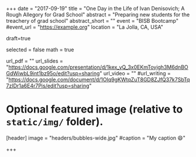 +++
date = "2017-09-19"
title = "One Day in the Life of Ivan Denisovich; A Rough Allegory for Grad School"
abstract = "Preparing new students for the treachery of grad school"
abstract_short = ""
event = "BISB Bootcamp"
#event_url = "https://example.org"
location = "La Jolla, CA, USA"

draft=true

selected = false
math = true

url_pdf = ""
url_slides = "https://docs.google.com/presentation/d/1kex_yQ_3x0EKmTovjgh3M6dnBOGdWiwbL9int1bz95o/edit?usp=sharing"
url_video = ""
#url_writing = "https://docs.google.com/document/d/1OIq9gKWtqZuT8GD8ZJfQ37k7SbTq7zIDr1a6E4r7Pis/edit?usp=sharing"

# Optional featured image (relative to `static/img/` folder).
[header]
image = "headers/bubbles-wide.jpg"
#caption = "My caption :smile:"

+++

